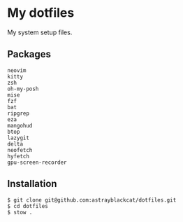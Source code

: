 # My dotfiles

My system setup files.

## Packages

```
neovim
kitty
zsh
oh-my-posh
mise
fzf
bat
ripgrep
eza
mangohud
btop
lazygit
delta
neofetch
hyfetch
gpu-screen-recorder
```

## Installation

```
$ git clone git@github.com:astrayblackcat/dotfiles.git
$ cd dotfiles
$ stow .
```
